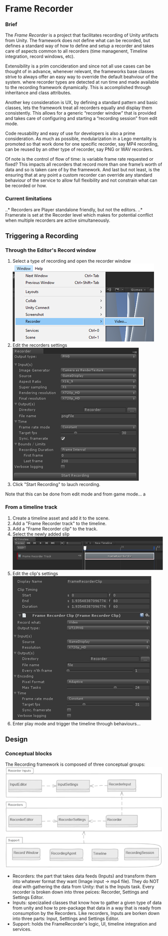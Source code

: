 # Frame Recorder
### Brief
The *Frame Recorder* is a project that facilitates recording of Unity artifacts from Unity. The framework does not define what can be recorded, but defines a standard way of how to define and setup a recorder and takes care of aspects common to all recorders (time managenent, Timeline integration, record windows, etc). 

Extensibility is a prim concideration and since not all use cases can be thought of in advance, whenever relevant, the frameworks base classes strive to always offer an easy way to override the default beahviour of the system. where recorder types are detected at run time and made available to the recording framework dynamically. This is accomplished through inheritance and class attributes. 

Another key consideration is UX, by defining a standard pattern and basic classes, lets the framework treat all recorders equally and display them consistently. This allows for a generic “recorder window” that is provided and takes care of configuring and starting a “recording session” from edit mode.

Code reusability and easy of use for developers is also a prime consideration. As much as possible, modularization in a Lego mentality is promoted so that work done for one specific recorder, say MP4 recording, can be reused by an other type of recorder, say PNG or WAV recorders.

Of note is the control of flow of time: is variable frame rate requested or fixed? This impacts all recorders that record more than one frame’s worth of data and so is taken care of by the framework. 
And last but not least, is the ensuring that at any point a custom recorder can override any standard behaviour of the service to allow full flexibility and not constrain what can be recorded or how.

### Current limitations
..* Recorders are Player standalone friendly, but not the editors.
..* Framerate is set at the Recorder level which makes for potential conflict when multiple recorders are active simultaneously.

## Triggering a Recording

### Through the Editor's Record window

1. Select a type of recording and open the recorder window
![](docs/images/recorder-menu.png)
2. Edit the recorders settings
![](docs/images/RecorderWindow.png)
3. Click "Start Recording" to lauch recording.

Note that this can be done  from edit mode and from game mode...
a
### From a timeline track
1. Create a timeline asset and add it to the scene.
2. Add a "Frame Recorder track" to the timeline.
3. Add a "Frame Recorder clip" to the track.
4. Select the newly added slip
![](docs/images/TimelineTrack.png)
5. Edit the clip's settings
![](docs/images/RecorderClip.png)
6. Enter play mode and trigger the timeline through behaviours...

## Design

### Conceptual blocks
The Recording framework is composed of three conceptual groups:
![](docs/images/ConceptualBlocks.PNG)
* Recorders: the part that takes data feeds (Inputs) and transform them into whatever format they want (Image input -> mp4 file). They do NOT deal with gathering the data from Unity: that is the Inputs task. Every recorder is broken down into three peices: Recorder, Settings and Settings Editor.
* Inputs: specizalied classes that know how to gather a given type of data from unity and how to pre-package that data in a way that is ready from consumption by the Recorders. Like recorders, Inputs are borken down into three parts: Input, Setttings and Settings Editor.
* Support: holds the FrameRecorder's logic, UI, timeline integration and services.
